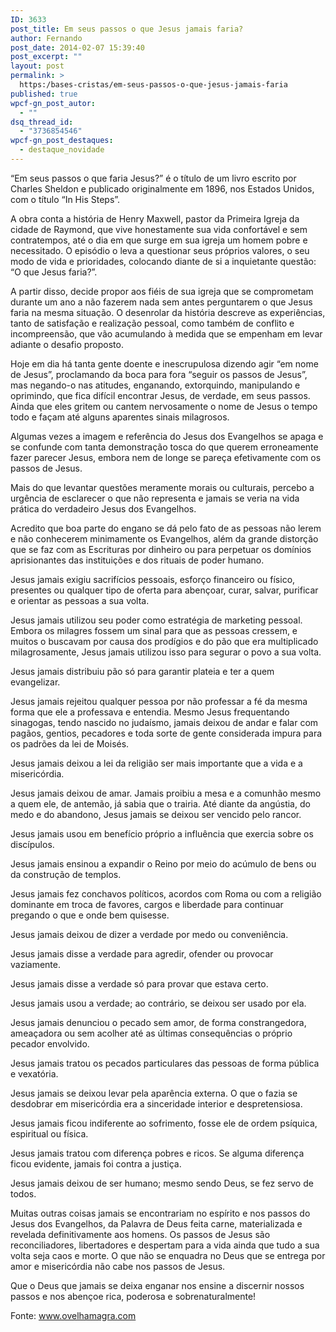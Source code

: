 ```yaml
---
ID: 3633
post_title: Em seus passos o que Jesus jamais faria?
author: Fernando
post_date: 2014-02-07 15:39:40
post_excerpt: ""
layout: post
permalink: >
  https:/bases-cristas/em-seus-passos-o-que-jesus-jamais-faria
published: true
wpcf-gn_post_autor:
  - ""
dsq_thread_id:
  - "3736854546"
wpcf-gn_post_destaques:
  - destaque_novidade
---
```

“Em seus passos o que faria Jesus?” é o título de um livro escrito por Charles Sheldon e publicado originalmente em 1896, nos Estados Unidos, com o título “In His Steps”.

A obra conta a história de Henry Maxwell, pastor da Primeira Igreja da cidade de Raymond, que vive honestamente sua vida confortável e sem contratempos, até o dia em que surge em sua igreja um homem pobre e necessitado. O episódio o leva a questionar seus próprios valores, o seu modo de vida e prioridades, colocando diante de si a inquietante questão: “O que Jesus faria?”.

A partir disso, decide propor aos fiéis de sua igreja que se comprometam durante um ano a não fazerem nada sem antes perguntarem o que Jesus faria na mesma situação. O desenrolar da história descreve as experiências, tanto de satisfação e realização pessoal, como também de conflito e incompreensão, que vão acumulando à medida que se empenham em levar adiante o desafio proposto.

Hoje em dia há tanta gente doente e inescrupulosa dizendo agir “em nome de Jesus”, proclamando da boca para fora “seguir os passos de Jesus”, mas negando-o nas atitudes, enganando, extorquindo, manipulando e oprimindo, que fica difícil encontrar Jesus, de verdade, em seus passos. Ainda que eles gritem ou cantem nervosamente o nome de Jesus o tempo todo e façam até alguns aparentes sinais milagrosos.

Algumas vezes a imagem e referência do Jesus dos Evangelhos se apaga e se confunde com tanta demonstração tosca do que querem erroneamente fazer parecer Jesus, embora nem de longe se pareça efetivamente com os passos de Jesus.

Mais do que levantar questões meramente morais ou culturais, percebo a urgência de esclarecer o que não representa e jamais se veria na vida prática do verdadeiro Jesus dos Evangelhos.

Acredito que boa parte do engano se dá pelo fato de as pessoas não lerem e não conhecerem minimamente os Evangelhos, além da grande distorção que se faz com as Escrituras por dinheiro ou para perpetuar os domínios aprisionantes das instituições e dos rituais de poder humano.

Jesus jamais exigiu sacrifícios pessoais, esforço financeiro ou físico, presentes ou qualquer tipo de oferta para abençoar, curar, salvar, purificar e orientar as pessoas a sua volta.

Jesus jamais utilizou seu poder como estratégia de marketing pessoal. Embora os milagres fossem um sinal para que as pessoas cressem, e muitos o buscavam por causa dos prodígios e do pão que era multiplicado milagrosamente, Jesus jamais utilizou isso para segurar o povo a sua volta.

Jesus jamais distribuiu pão só para garantir plateia e ter a quem evangelizar.

Jesus jamais rejeitou qualquer pessoa por não professar a fé da mesma forma que ele a professava e entendia. Mesmo Jesus frequentando sinagogas, tendo nascido no judaísmo, jamais deixou de andar e falar com pagãos, gentios, pecadores e toda sorte de gente considerada impura para os padrões da lei de Moisés.

Jesus jamais deixou a lei da religião ser mais importante que a vida e a misericórdia.

Jesus jamais deixou de amar. Jamais proibiu a mesa e a comunhão mesmo a quem ele, de antemão, já sabia que o trairia. Até diante da angústia, do medo e do abandono, Jesus jamais se deixou ser vencido pelo rancor.

Jesus jamais usou em benefício próprio a influência que exercia sobre os discípulos.

Jesus jamais ensinou a expandir o Reino por meio do acúmulo de bens ou da construção de templos.

Jesus jamais fez conchavos políticos, acordos com Roma ou com a religião dominante em troca de favores, cargos e liberdade para continuar pregando o que e onde bem quisesse.

Jesus jamais deixou de dizer a verdade por medo ou conveniência.

Jesus jamais disse a verdade para agredir, ofender ou provocar vaziamente.

Jesus jamais disse a verdade só para provar que estava certo.

Jesus jamais usou a verdade; ao contrário, se deixou ser usado por ela.

Jesus jamais denunciou o pecado sem amor, de forma constrangedora, ameaçadora ou sem acolher até as últimas consequências o próprio pecador envolvido.

Jesus jamais tratou os pecados particulares das pessoas de forma pública e vexatória.

Jesus jamais se deixou levar pela aparência externa. O que o fazia se desdobrar em misericórdia era a sinceridade interior e despretensiosa.

Jesus jamais ficou indiferente ao sofrimento, fosse ele de ordem psíquica, espiritual ou física.

Jesus jamais tratou com diferença pobres e ricos. Se alguma diferença ficou evidente, jamais foi contra a justiça.

Jesus jamais deixou de ser humano; mesmo sendo Deus, se fez servo de todos.

Muitas outras coisas jamais se encontrariam no espírito e nos passos do Jesus dos Evangelhos, da Palavra de Deus feita carne, materializada e revelada definitivamente aos homens. Os passos de Jesus são reconciliadores, libertadores e despertam para a vida ainda que tudo a sua volta seja caos e morte. O que não se enquadra no Deus que se entrega por amor e misericórdia não cabe nos passos de Jesus.

Que o Deus que jamais se deixa enganar nos ensine a discernir nossos passos e nos abençoe rica, poderosa e sobrenaturalmente!

Fonte: www.ovelhamagra.com